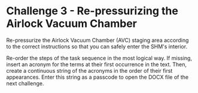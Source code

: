 # Challenge 3 - Re-pressurizing the Airlock Vacuum Chamber

Re-pressurize the Airlock Vacuum Chamber (AVC) staging area according to the correct instructions so that you can safely enter the SHM's interior.

Re-order the steps of the task sequence in the most logical way. If missing, insert an acronym for the terms at their first occurrence in the text.
Then, create a continuous string of the acronyms in the order of their first appearances. 
Enter this string as a passcode to open the DOCX file of the next challenge.
